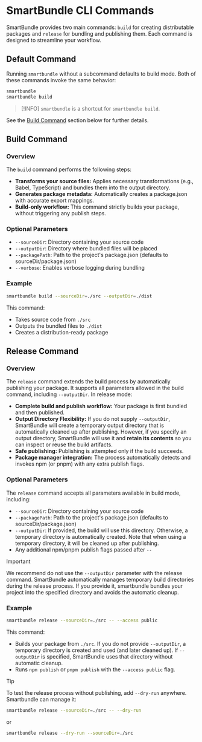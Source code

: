 # SmartBundle CLI Commands

SmartBundle provides two main commands: `build` for creating distributable packages and `release` for bundling and publishing them. Each command is designed to streamline your workflow.

## Default Command

Running `smartbundle` without a subcommand defaults to build mode. Both of these commands invoke the same behavior:

```bash
smartbundle
smartbundle build
```

> [!INFO]
> `smartbundle` is a shortcut for `smartbundle build`.

See the [Build Command](#build-command) section below for further details.

## Build Command

### Overview
The `build` command performs the following steps:

- **Transforms your source files:** Applies necessary transformations (e.g., Babel, TypeScript) and bundles them into the output directory.
- **Generates package metadata:** Automatically creates a package.json with accurate export mappings.
- **Build-only workflow:** This command strictly builds your package, without triggering any publish steps.

### Optional Parameters
- `--sourceDir`: Directory containing your source code
- `--outputDir`: Directory where bundled files will be placed
- `--packagePath`: Path to the project's package.json (defaults to sourceDir/package.json)
- `--verbose`: Enables verbose logging during bundling

### Example

```bash
smartbundle build --sourceDir=./src --outputDir=./dist
```

This command:
- Takes source code from `./src`
- Outputs the bundled files to `./dist`
- Creates a distribution-ready package

## Release Command

### Overview
The `release` command extends the build process by automatically publishing your package. It supports all parameters allowed in the build command, including `--outputDir`. In release mode:

- **Complete build and publish workflow:** Your package is first bundled and then published.
- **Output Directory Flexibility:** If you do not supply `--outputDir`, SmartBundle will create a temporary output directory that is automatically cleaned up after publishing. However, if you specify an output directory, SmartBundle will use it and **retain its contents** so you can inspect or reuse the build artifacts.
- **Safe publishing:** Publishing is attempted only if the build succeeds.
- **Package manager integration:** The process automatically detects and invokes npm (or pnpm) with any extra publish flags.

### Optional Parameters

The `release` command accepts all parameters available in build mode, including:
- `--sourceDir`: Directory containing your source code
- `--packagePath`: Path to the project's package.json (defaults to sourceDir/package.json)
- `--outputDir`: If provided, the build will use this directory. Otherwise, a temporary directory is automatically created. Note that when using a temporary directory, it will be cleaned up after publishing.
- Any additional npm/pnpm publish flags passed after `--`

> [!IMPORTANT]
> We recommend do not use the `--outputDir` parameter with the release command. SmartBundle automatically manages temporary build directories during the release process.
> If you provide it, smartbundle bundles your project into the specified directory and avoids the automatic cleanup.

### Example

```bash
smartbundle release --sourceDir=./src -- --access public
```

This command:
- Builds your package from `./src`. If you do not provide `--outputDir`, a temporary directory is created and used (and later cleaned up). If `--outputDir` is specified, SmartBundle uses that directory without automatic cleanup.
- Runs `npm publish` or `pnpm publish` with the `--access public` flag.

> [!TIP]
> To test the release process without publishing, add `--dry-run` anywhere. Smartbundle can manage it:
> ```bash
> smartbundle release --sourceDir=./src -- --dry-run
> ```
> or
> ```bash
> smartbundle release --dry-run --sourceDir=./src
> ```
